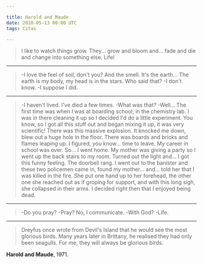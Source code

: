 ```yaml
---

title: Harold and Maude
date: 2010-05-13 00:00 UTC
tags: Citas

---
```


> I like to watch things grow. They... grow and bloom and... fade and die and change into something else. Life!

***

>-I love the feel of soil, don't you? And the smell. It's the earth... The earth is my body, my head is in the stars. Who said that?
>-I don't know.
-I suppose I did.

***

>-I haven't lived. I've died a few times.
>-What was that?
>-Well... The first time was when I was at boarding school, in the chemistry lab. I was in there cleaning it up so I decided I'd do a little experiment. You know, so I got all this stuff out and began mixing it up, it was very scientific! There was this massive explosion. It knocked me down, blew out a huge hole in the floor. There was boards and bricks and flames leaping up. I figured, you know... time to leave. My career in school was over. So... I went home. My mother was giving a party so I went up the back stairs to my room. Turned out the light and... I got this funny feeling. The doorbell rang. I went out to the banister and these two policemen came in, found my mother... and... told her that I was killed in the fire. She put one hand up to her forehead, the other one she reached out as if groping for support, and with this long sigh, she collapsed in their arms. I decided right then that I enjoyed being dead.

***

>-Do you pray?
>-Pray? No, I communicate.
>-With God?
>-Life.

***

> Dreyfus once wrote from Devil's Island that he would see the most glorious birds. Many years later in Brittany, he realised they had only been seagulls. For me, they will always be glorious birds.

<strong>Harold and Maude</strong>, 1971.